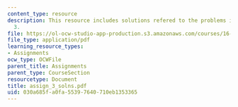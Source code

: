 ```yaml
---
content_type: resource
description: This resource includes solutions refered to the problems in assignment
  3.
file: https://ol-ocw-studio-app-production.s3.amazonaws.com/courses/16-423j-aerospace-biomedical-and-life-support-engineering-spring-2006/030a685fa0fa55397640710eb1353365_assign_3_solns.pdf
file_type: application/pdf
learning_resource_types:
- Assignments
ocw_type: OCWFile
parent_title: Assignments
parent_type: CourseSection
resourcetype: Document
title: assign_3_solns.pdf
uid: 030a685f-a0fa-5539-7640-710eb1353365
---
```

